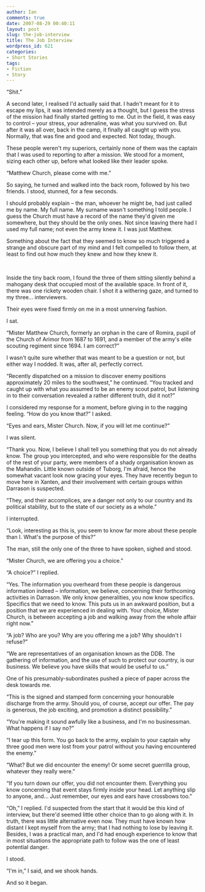 ```yaml
---
author: Ian
comments: true
date: 2007-08-29 00:40:11
layout: post
slug: the-job-interview
title: The Job Interview
wordpress_id: 621
categories:
- Short Stories
tags:
- Fiction
- Story
---
```


<div class="story" markdown="1">
<p>“Shit.”</p>
<p>A second later, I realised I&#039;d actually said that. I hadn&#039;t meant for it to escape my lips, it was intended merely as a thought, but I guess the stress of the mission had finally started getting to me. Out in the field, it was easy to control – your stress, your adrenaline, was what you survived on. But after it was all over, back in the camp, it finally all caught up with you. Normally, that was fine and good and expected. Not today, though.</p>
<p>These people weren&#039;t my superiors, certainly none of them was the captain that I was used to reporting to after a mission. We stood for a moment, sizing each other up, before what looked like their leader spoke.</p>
<p>“Matthew Church, please come with me.”</p>
<p>So saying, he turned and walked into the back room, followed by his two friends. I stood, stunned, for a few seconds.</p>
<p>I should probably explain – the man, whoever he might be, had just called me by name. My full name. My surname wasn&#039;t something I told people. I guess the Church must have a record of the name they&#039;d given me somewhere, but they should be the only ones. Not since leaving there had I used my full name; not even the army knew it. I was just Matthew.</p>
<p>Something about the fact that they seemed to know so much triggered a strange and obscure part of my mind and I felt compelled to follow them, at least to find out how much they knew and how they knew it.</p>
<br />
<p>Inside the tiny back room, I found the three of them sitting silently behind a mahogany desk that occupied most of the available space. In front of it, there was one rickety wooden chair. I shot it a withering gaze, and turned to my three... interviewers.</p>
<p>Their eyes were fixed firmly on me in a most unnerving fashion.</p>
<p>I sat.</p>
<p>“Mister Matthew Church, formerly an orphan in the care of Romira, pupil of the Church of Arimor from 1687 to 1691, and a member of the army&#039;s elite scouting regiment since 1694. I am correct?”</p>
<p>I wasn&#039;t quite sure whether that was meant to be a question or not, but either way I nodded. It was, after all, perfectly correct.</p>
<p>“Recently dispatched on a mission to discover enemy positions approximately 20 miles to the southwest,” he continued. “You tracked and caught up with what you assumed to be an enemy scout patrol, but listening in to their conversation revealed a rather different truth, did it not?”</p>
<p>I considered my response for a moment, before giving in to the nagging feeling. “How do you know that?” I asked.</p>
<p>“Eyes and ears, Mister Church. Now, if you will let me continue?”</p>
<p>I was silent.</p>
<p>“Thank you. Now, I believe I shall tell you something that you do not already know. The group you intercepted, and who were responsible for the deaths of the rest of your party, were members of a shady organisation known as the Mahandin. Little known outside of Tuborg, I&#039;m afraid, hence the somewhat vacant look now gracing your eyes. They have recently begun to move here in Xanten, and their involvement with certain groups within Darrason is suspected.</p>
<p>“They, and their accomplices, are a danger not only to our country and its political stability, but to the state of our society as a whole.”</p>
<p>I interrupted.</p>
<p>“Look, interesting as this is, you seem to know far more about these people than I. What&#039;s the purpose of this?”</p>
<p>The man, still the only one of the three to have spoken, sighed and stood.</p>
<p>“Mister Church, we are offering you a choice.”</p>
<p>“A choice?” I replied.</p>
<p>“Yes. The information you overheard from these people is dangerous information indeed – information, we believe, concerning their forthcoming activities in Darrason. We only know generalities, you now know specifics. Specifics that we need to know. This puts us in an awkward position, but a position that we are experienced in dealing with. Your choice, Mister Church, is between accepting a job and walking away from the whole affair right now.”</p>
<p>“A job? Who are you? Why are you offering me a job? Why shouldn&#039;t I refuse?”</p>
<p>“We are representatives of an organisation known as the DDB. The gathering of information, and the use of such to protect our country, is our business. We believe you have skills that would be useful to us.”</p>
<p>One of his presumably-subordinates pushed a piece of paper across the desk towards me.</p>
<p>“This is the signed and stamped form concerning your honourable discharge from the army. Should you, of course, accept our offer. The pay is generous, the job exciting, and promotion a distinct possibility.”</p>
<p>“You&#039;re making it sound awfully like a business, and I&#039;m no businessman. What happens if I say no?”</p>
<p>“I tear up this form. You go back to the army, explain to your captain why three good men were lost from your patrol without you having encountered the enemy.”</p>
<p>“What? But we did encounter the enemy! Or some secret guerrilla group, whatever they really were.”</p>
<p>“If you turn down our offer, you did not encounter them. Everything you know concerning that event stays firmly inside your head. Let anything slip to anyone, and... Just remember, our eyes and ears have crossbows too.”</p>
<p>“Oh,” I replied. I&#039;d suspected from the start that it would be this kind of interview, but there&#039;d seemed little other choice than to go along with it. In truth, there was little alternative even now. They must have known how distant I kept myself from the army; that I had nothing to lose by leaving it. Besides, I was a practical man, and I&#039;d had enough experience to know that in most situations the appropriate path to follow was the one of least potential danger.</p>
<p>I stood.</p>
<p>“I&#039;m in,” I said, and we shook hands.</p>
<p>And so it began.</p>
</div>

